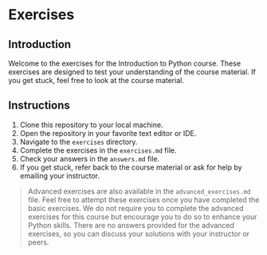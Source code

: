 # Exercises

## Introduction

Welcome to the exercises for the Introduction to Python course. These exercises are designed to test your understanding of the course material. If you get stuck, feel free to look at the course material.

## Instructions

1. Clone this repository to your local machine.
2. Open the repository in your favorite text editor or IDE.
3. Navigate to the `exercises` directory.
4. Complete the exercises in the `exercises.md` file.
5. Check your answers in the `answers.md` file.
6. If you get stuck, refer back to the course material or ask for help by emailing your instructor.

> Advanced exercises are also available in the `advanced_exercises.md` file. Feel free to attempt these exercises once you have completed the basic exercises. We do not require you to complete the advanced exercises for this course but encourage you to do so to enhance your Python skills. There are no answers provided for the advanced exercises, so you can discuss your solutions with your instructor or peers.

